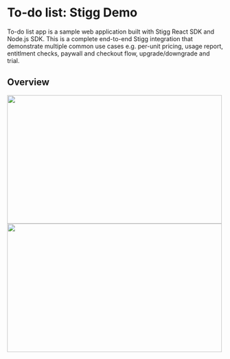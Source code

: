 

# To-do list: Stigg Demo

To-do list app is a sample web application built with Stigg React SDK and Node.js SDK.
This is a complete end-to-end Stigg integration that demonstrate multiple common use cases e.g. per-unit pricing, usage report, entitlment checks, paywall and checkout flow, upgrade/downgrade and trial.

## Overview
<p float="left">
  <img src="https://user-images.githubusercontent.com/17930663/191299769-4608f104-b50f-4651-8281-274d1122d242.png" width="500" height="300" />
  <img src="https://user-images.githubusercontent.com/17930663/191300666-763d4151-ef08-41f2-be50-260241c94324.png" width="500" height="300" /> 
</p>


